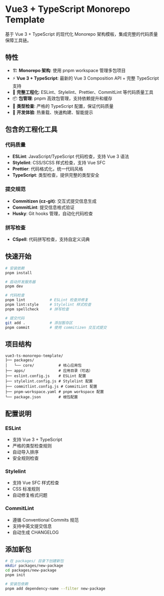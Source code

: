 # Vue3 + TypeScript Monorepo Template

基于 Vue 3 + TypeScript 的现代化 Monorepo 架构模板，集成完整的代码质量保障工具链。

## 特性

- 🏗️ **Monorepo 架构**: 使用 pnpm workspace 管理多包项目
- ⚡ **Vue 3 + TypeScript**: 最新的 Vue 3 Composition API + 完整 TypeScript 支持
- 🔧 **完整工程化**: ESLint、Stylelint、Prettier、CommitLint 等代码质量工具
- 📦 **包管理**: pnpm 高效包管理，支持依赖提升和缓存
- 🎯 **类型检查**: 严格的 TypeScript 配置，保证代码质量
- 🚀 **开发体验**: 热重载、快速构建、智能提示

## 包含的工程化工具

### 代码质量

- **ESLint**: JavaScript/TypeScript 代码检查，支持 Vue 3 语法
- **Stylelint**: CSS/SCSS 样式检查，支持 Vue SFC
- **Prettier**: 代码格式化，统一代码风格
- **TypeScript**: 类型检查，提供完整的类型安全

### 提交规范

- **Commitizen (cz-git)**: 交互式提交信息生成
- **CommitLint**: 提交信息格式验证
- **Husky**: Git hooks 管理，自动化代码检查

### 拼写检查

- **CSpell**: 代码拼写检查，支持自定义词典

## 快速开始

```bash
# 安装依赖
pnpm install

# 启动开发服务器
pnpm dev

# 代码检查
pnpm lint           # ESLint 检查并修复
pnpm lint:style     # Stylelint 样式检查
pnpm spellcheck     # 拼写检查

# 提交代码
git add .           # 添加暂存区
pnpm commit         # 使用 commitizen 交互式提交
```

## 项目结构

```
vue3-ts-monorepo-template/
├── packages/
│   └── core/           # 核心应用包
├── apps/               # 应用目录（可选）
├── eslint.config.js    # ESLint 配置
├── stylelint.config.js # Stylelint 配置
├── commitlint.config.js # CommitLint 配置
├── pnpm-workspace.yaml # pnpm workspace 配置
└── package.json        # 根包配置
```

## 配置说明

### ESLint

- 支持 Vue 3 + TypeScript
- 严格的类型检查规则
- 自动导入排序
- 安全规则检查

### Stylelint

- 支持 Vue SFC 样式检查
- CSS 标准规则
- 自动修复格式问题

### CommitLint

- 遵循 Conventional Commits 规范
- 支持中英文提交信息
- 自动生成 CHANGELOG

## 添加新包

```bash
# 在 packages/ 目录下创建新包
mkdir packages/new-package
cd packages/new-package
pnpm init

# 安装包依赖
pnpm add dependency-name --filter new-package
```
